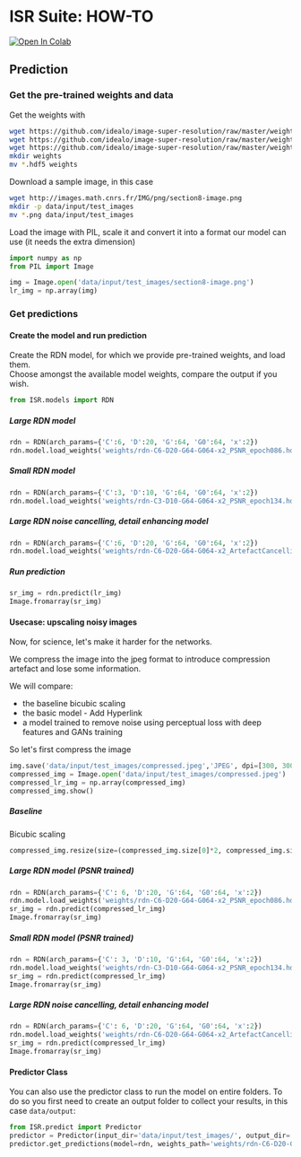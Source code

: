 # ISR Suite: HOW-TO

[![Open In Colab](https://colab.research.google.com/assets/colab-badge.svg)](https://colab.research.google.com/github/idealo/image-super-resolution/blob/master/notebooks/ISR_Prediction_Tutorial.ipynb)

## Prediction

### Get the pre-trained weights and data
Get the weights with
```bash
wget https://github.com/idealo/image-super-resolution/raw/master/weights/sample_weights/rdn-C6-D20-G64-G064-x2_ArtefactCancelling_epoch219.hdf5
wget https://github.com/idealo/image-super-resolution/raw/master/weights/sample_weights/rdn-C6-D20-G64-G064-x2_PSNR_epoch086.hdf5
wget https://github.com/idealo/image-super-resolution/raw/master/weights/sample_weights/rdn-C3-D10-G64-G064-x2_PSNR_epoch134.hdf5
mkdir weights
mv *.hdf5 weights
```
Download a sample image, in this case
```bash
wget http://images.math.cnrs.fr/IMG/png/section8-image.png
mkdir -p data/input/test_images
mv *.png data/input/test_images
```

Load the image with PIL, scale it and convert it into a format our model can use (it needs the extra dimension)
```python
import numpy as np
from PIL import Image

img = Image.open('data/input/test_images/section8-image.png')
lr_img = np.array(img)
```

### Get predictions

#### Create the model and run prediction
Create the RDN model, for which we provide pre-trained weights, and load them.<br>
Choose amongst the available model weights, compare the output if you wish.

```python
from ISR.models import RDN
```
##### Large RDN model

```python
rdn = RDN(arch_params={'C':6, 'D':20, 'G':64, 'G0':64, 'x':2})
rdn.model.load_weights('weights/rdn-C6-D20-G64-G064-x2_PSNR_epoch086.hdf5')
```

##### Small RDN model

```python
rdn = RDN(arch_params={'C':3, 'D':10, 'G':64, 'G0':64, 'x':2})
rdn.model.load_weights('weights/rdn-C3-D10-G64-G064-x2_PSNR_epoch134.hdf5')
```

##### Large RDN noise cancelling, detail enhancing model

```python
rdn = RDN(arch_params={'C':6, 'D':20, 'G':64, 'G0':64, 'x':2})
rdn.model.load_weights('weights/rdn-C6-D20-G64-G064-x2_ArtefactCancelling_epoch219.hdf5')
```

##### Run prediction

```python
sr_img = rdn.predict(lr_img)
Image.fromarray(sr_img)
```

#### Usecase: upscaling noisy images

Now, for science, let's make it harder for the networks.

We compress the image into the jpeg format to introduce compression artefact and lose some information.

We will compare:

- the baseline bicubic scaling
- the basic model - Add Hyperlink
- a model trained to remove noise using perceptual loss with deep features and GANs training

So let's first  compress the image


```python
img.save('data/input/test_images/compressed.jpeg','JPEG', dpi=[300, 300], quality=50)
compressed_img = Image.open('data/input/test_images/compressed.jpeg')
compressed_lr_img = np.array(compressed_img)
compressed_img.show()
```

##### Baseline
Bicubic scaling
```python
compressed_img.resize(size=(compressed_img.size[0]*2, compressed_img.size[1]*2), resample=Image.BICUBIC)
```

##### Large RDN model (PSNR trained)

```python
rdn = RDN(arch_params={'C': 6, 'D':20, 'G':64, 'G0':64, 'x':2})
rdn.model.load_weights('weights/rdn-C6-D20-G64-G064-x2_PSNR_epoch086.hdf5')
sr_img = rdn.predict(compressed_lr_img)
Image.fromarray(sr_img)
```

##### Small RDN model  (PSNR trained)

```python
rdn = RDN(arch_params={'C': 3, 'D':10, 'G':64, 'G0':64, 'x':2})
rdn.model.load_weights('weights/rdn-C3-D10-G64-G064-x2_PSNR_epoch134.hdf5')
sr_img = rdn.predict(compressed_lr_img)
Image.fromarray(sr_img)
```

##### Large RDN noise cancelling, detail enhancing model

```python
rdn = RDN(arch_params={'C': 6, 'D':20, 'G':64, 'G0':64, 'x':2})
rdn.model.load_weights('weights/rdn-C6-D20-G64-G064-x2_ArtefactCancelling_epoch219.hdf5')
sr_img = rdn.predict(compressed_lr_img)
Image.fromarray(sr_img)
```

#### Predictor Class
You can also use the predictor class to run the model on entire folders.  To do so you first need to create an output folder to collect your results, in this case `data/output`:

```python
from ISR.predict import Predictor
predictor = Predictor(input_dir='data/input/test_images/', output_dir='data/output')
predictor.get_predictions(model=rdn, weights_path='weights/rdn-C6-D20-G64-G064-x2_ArtefactCancelling_epoch219.hdf5')
```
